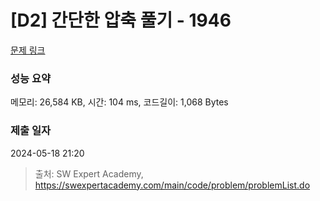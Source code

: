 # [D2] 간단한 압축 풀기 - 1946 

[문제 링크](https://swexpertacademy.com/main/code/problem/problemDetail.do?contestProbId=AV5PmkDKAOMDFAUq) 

### 성능 요약

메모리: 26,584 KB, 시간: 104 ms, 코드길이: 1,068 Bytes

### 제출 일자

2024-05-18 21:20



> 출처: SW Expert Academy, https://swexpertacademy.com/main/code/problem/problemList.do